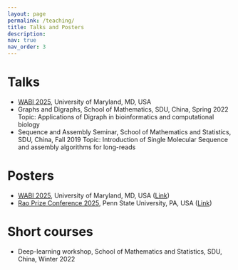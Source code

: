 ```yaml
---
layout: page
permalink: /teaching/
title: Talks and Posters
description:
nav: true
nav_order: 3
---
```


# Talks

- [WABI 2025](https://wabiconf.github.io/2025/talks/talk16/), University of Maryland, MD, USA
- Graphs and Digraphs, School of Mathematics, SDU, China, Spring 2022
  Topic: Applications of Digraph in bioinformatics and computational biology
- Sequence and Assembly Seminar, School of Mathematics and Statistics, SDU, China, Fall 2019
  Topic: Introduction of Single Molecular Sequence and assembly algorithms for long-reads
    
# Posters

- [WABI 2025](https://wabiconf.github.io/2025/), University of Maryland, MD, USA ([Link](https://drive.google.com/file/d/1trf63B1OYMC7GK9jsXyuA91AJOssHHEn/view?usp=drive_link))
- [Rao Prize Conference 2025](https://science.psu.edu/stat/2025-rao-prize-conference), Penn State University, PA, USA ([Link](https://drive.google.com/file/d/1trf63B1OYMC7GK9jsXyuA91AJOssHHEn/view?usp=drive_link))

# Short courses

- Deep-learning workshop, School of Mathematics and Statistics, SDU, China, Winter 2022
